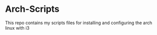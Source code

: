 # Arch-Scripts
This repo contains my scripts files for installing and configuring the arch linux with i3
